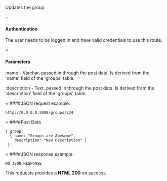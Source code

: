 Updates the group

=
#### Authentication

The user needs to be logged in and have valid credentials to use this route.

=
#### Parameters

:name - Varchar, passed in through the post data. Is derived from the 'name' field of the 'groups' table.

:description - Text, passed in through the post data. Is derived from the 'description' field of the 'groups' table.

=
####JSON request example:
```
http://0.0.0.0:3000/groups/234
```

=
####Post Data
```
{ group: 
  { name: "Groups are Awesome", 
    description: "New Description" } 
 }
```
=
####JSON response example:

```
NO JSON RESPONSE
```

This requests provides a <strong>HTML 200</strong> on success.